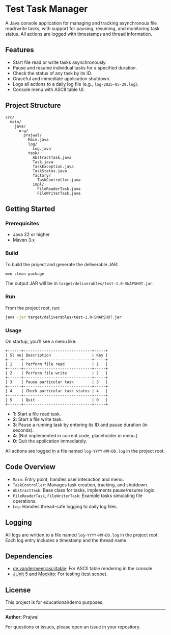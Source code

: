 # Test Task Manager

A Java console application for managing and tracking asynchronous file read/write tasks, with support for pausing, resuming, and monitoring task status. All actions are logged with timestamps and thread information.

## Features

- Start file read or write tasks asynchronously.
- Pause and resume individual tasks for a specified duration.
- Check the status of any task by its ID.
- Graceful and immediate application shutdown.
- Logs all actions to a daily log file (e.g., `log-2025-05-29.log`).
- Console menu with ASCII table UI.

## Project Structure

```
src/
  main/
    java/
      org/
        prajwal/
          Main.java
          log/
            Log.java
          task/
            AbstractTask.java
            Task.java
            TaskException.java
            TaskStatus.java
            factory/
              TaskController.java
            impl/
              FileReaderTask.java
              FileWriterTask.java
```

## Getting Started

### Prerequisites

- Java 22 or higher
- Maven 3.x

### Build

To build the project and generate the deliverable JAR:

```sh
mvn clean package
```

The output JAR will be in `target/deliverables/test-1.0-SNAPSHOT.jar`.

### Run

From the project root, run:

```sh
java -jar target/deliverables/test-1.0-SNAPSHOT.jar
```

### Usage

On startup, you'll see a menu like:

```
+------+------------------------------+-----+
| Sl no| Description                  | Key |
+------+------------------------------+-----+
| 1    | Perform file read            | 1   |
+------+------------------------------+-----+
| 2    | Perform file write           | 2   |
+------+------------------------------+-----+
| 3    | Pause particular task        | 3   |
+------+------------------------------+-----+
| 4    | Check particular task status | 4   |
+------+------------------------------+-----+
| 5    | Quit                         | 0   |
+------+------------------------------+-----+
```

- **1**: Start a file read task.
- **2**: Start a file write task.
- **3**: Pause a running task by entering its ID and pause duration (in seconds).
- **4**: (Not implemented in current code, placeholder in menu.)
- **0**: Quit the application immediately.

All actions are logged in a file named `log-YYYY-MM-DD.log` in the project root.

## Code Overview

- `Main`: Entry point, handles user interaction and menu.
- `TaskController`: Manages task creation, tracking, and shutdown.
- `AbstractTask`: Base class for tasks, implements pause/resume logic.
- `FileReaderTask`, `FileWriterTask`: Example tasks simulating file operations.
- `Log`: Handles thread-safe logging to daily log files.

## Logging

All logs are written to a file named `log-YYYY-MM-DD.log` in the project root. Each log entry includes a timestamp and the thread name.

## Dependencies

- [de.vandermeer:asciitable](https://mvnrepository.com/artifact/de.vandermeer/asciitable): For ASCII table rendering in the console.
- [JUnit 5](https://junit.org/junit5/) and [Mockito](https://site.mockito.org/): For testing (test scope).

## License

This project is for educational/demo purposes.

---

**Author:** Prajwal

For questions or issues, please open an issue in your repository.

